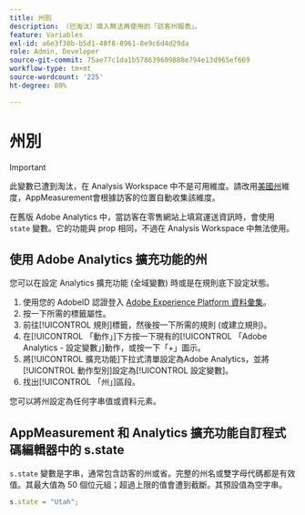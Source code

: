 ```yaml
---
title: 州別
description: （已淘汰）填入無法再使用的「訪客州報表」。
feature: Variables
exl-id: a6e3f30b-b5d1-48f8-8961-8e9c6d4d29da
role: Admin, Developer
source-git-commit: 75ae77c1da1b578639609888e794e13d965ef669
workflow-type: tm+mt
source-wordcount: '225'
ht-degree: 80%

---
```


# 州別

>[!IMPORTANT]
>
>此變數已遭到淘汰，在 Analysis Workspace 中不是可用維度。請改用[美國州](/help/components/dimensions/us-states.md)維度，AppMeasurement會根據訪客的位置自動收集該維度。

在舊版 Adobe Analytics 中，當訪客在零售網站上填寫運送資訊時，會使用 `state` 變數。它的功能與 prop 相同，不過在 Analysis Workspace 中無法使用。

## 使用 Adobe Analytics 擴充功能的州

您可以在設定 Analytics 擴充功能 (全域變數) 時或是在規則底下設定狀態。

1. 使用您的 AdobeID 認證登入 [Adobe Experience Platform 資料彙集](https://experience.adobe.com/data-collection)。
2. 按一下所需的標籤屬性。
3. 前往[!UICONTROL 規則]標籤，然後按一下所需的規則 (或建立規則)。
4. 在[!UICONTROL 「動作」]下方按一下現有的[!UICONTROL 「Adobe Analytics - 設定變數」]動作，或按一下「+」圖示。
5. 將[!UICONTROL 擴充功能]下拉式清單設定為Adobe Analytics，並將[!UICONTROL 動作型別]設定為[!UICONTROL 設定變數]。
6. 找出[!UICONTROL 「州」]區段。

您可以將州設定為任何字串值或資料元素。

## AppMeasurement 和 Analytics 擴充功能自訂程式碼編輯器中的 s.state

`s.state` 變數是字串，通常包含訪客的州或省。完整的州名或雙字母代碼都是有效值。其最大值為 50 個位元組；超過上限的值會遭到截斷。其預設值為空字串。

```js
s.state = "Utah";
```
